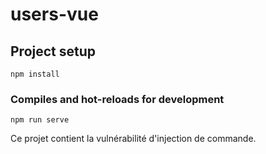 # users-vue

## Project setup
```
npm install
```
### Compiles and hot-reloads for development
```
npm run serve
```
Ce projet contient la vulnérabilité d'injection de commande. 
